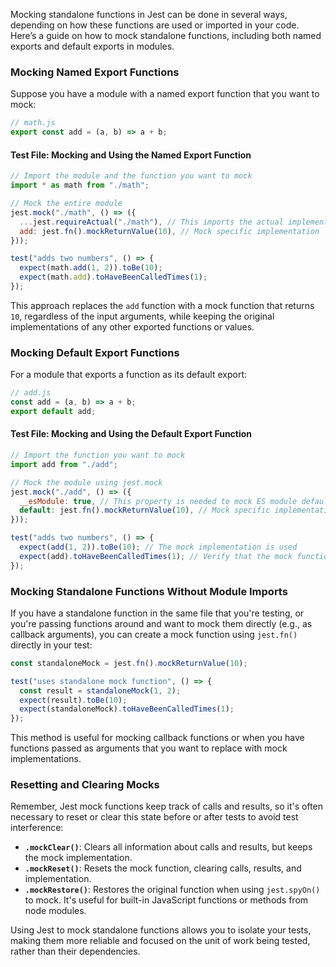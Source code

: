 Mocking standalone functions in Jest can be done in several ways, depending on how these functions are used or imported in your code. Here’s a guide on how to mock standalone functions, including both named exports and default exports in modules.

### Mocking Named Export Functions

Suppose you have a module with a named export function that you want to mock:

```javascript
// math.js
export const add = (a, b) => a + b;
```

#### Test File: Mocking and Using the Named Export Function

```javascript
// Import the module and the function you want to mock
import * as math from "./math";

// Mock the entire module
jest.mock("./math", () => ({
  ...jest.requireActual("./math"), // This imports the actual implementations of other exports
  add: jest.fn().mockReturnValue(10), // Mock specific implementation
}));

test("adds two numbers", () => {
  expect(math.add(1, 2)).toBe(10);
  expect(math.add).toHaveBeenCalledTimes(1);
});
```

This approach replaces the `add` function with a mock function that returns `10`, regardless of the input arguments, while keeping the original implementations of any other exported functions or values.

### Mocking Default Export Functions

For a module that exports a function as its default export:

```javascript
// add.js
const add = (a, b) => a + b;
export default add;
```

#### Test File: Mocking and Using the Default Export Function

```javascript
// Import the function you want to mock
import add from "./add";

// Mock the module using jest.mock
jest.mock("./add", () => ({
  __esModule: true, // This property is needed to mock ES module default exports
  default: jest.fn().mockReturnValue(10), // Mock specific implementation for default export
}));

test("adds two numbers", () => {
  expect(add(1, 2)).toBe(10); // The mock implementation is used
  expect(add).toHaveBeenCalledTimes(1); // Verify that the mock function was called
});
```

### Mocking Standalone Functions Without Module Imports

If you have a standalone function in the same file that you're testing, or you're passing functions around and want to mock them directly (e.g., as callback arguments), you can create a mock function using `jest.fn()` directly in your test:

```javascript
const standaloneMock = jest.fn().mockReturnValue(10);

test("uses standalone mock function", () => {
  const result = standaloneMock(1, 2);
  expect(result).toBe(10);
  expect(standaloneMock).toHaveBeenCalledTimes(1);
});
```

This method is useful for mocking callback functions or when you have functions passed as arguments that you want to replace with mock implementations.

### Resetting and Clearing Mocks

Remember, Jest mock functions keep track of calls and results, so it's often necessary to reset or clear this state before or after tests to avoid test interference:

- **`.mockClear()`**: Clears all information about calls and results, but keeps the mock implementation.
- **`.mockReset()`**: Resets the mock function, clearing calls, results, and implementation.
- **`.mockRestore()`**: Restores the original function when using `jest.spyOn()` to mock. It's useful for built-in JavaScript functions or methods from node modules.

Using Jest to mock standalone functions allows you to isolate your tests, making them more reliable and focused on the unit of work being tested, rather than their dependencies.
